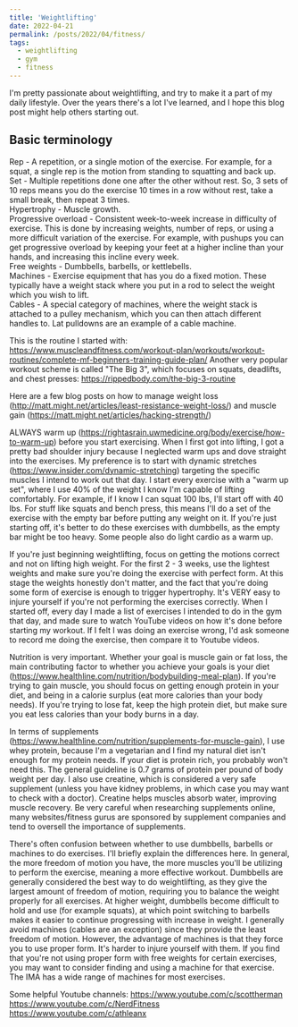 ```yaml
---
title: 'Weightlifting'
date: 2022-04-21
permalink: /posts/2022/04/fitness/
tags:
  - weightlifting
  - gym
  - fitness
---
```

I'm pretty passionate about weightlifting, and try to make it a part of my daily lifestyle. Over the years there's a lot I've learned, and I hope this blog post might help others starting out.

Basic terminology
------
Rep - A repetition, or a single motion of the exercise. For example, for a squat, a single rep is the motion from standing to squatting and back up.   
Set - Multiple repetitions done one after the other without rest. So, 3 sets of 10 reps means you do the exercise 10 times in a row without rest, take a small break, then repeat 3 times.   
Hypertrophy - Muscle growth.   
Progressive overload - Consistent week-to-week increase in difficulty of exercise. This is done by increasing weights, number of reps, or using a more difficult variation of the exercise. For example, with pushups you can get progressive overload by keeping your feet at a higher incline than your hands, and increasing this incline every week.   
Free weights - Dumbbells, barbells, or kettlebells.   
Machines - Exercise equipment that has you do a fixed motion. These typically have a weight stack where you put in a rod to select the weight which you wish to lift.   
Cables - A special category of machines, where the weight stack is attached to a pulley mechanism, which you can then attach different handles to. Lat pulldowns are an example of a cable machine.   

This is the routine I started with: https://www.muscleandfitness.com/workout-plan/workouts/workout-routines/complete-mf-beginners-training-guide-plan/
Another very popular workout scheme is called "The Big 3", which focuses on squats, deadlifts, and chest presses: https://rippedbody.com/the-big-3-routine

Here are a few blog posts on how to manage weight loss (http://matt.might.net/articles/least-resistance-weight-loss/) and muscle gain (https://matt.might.net/articles/hacking-strength/)


ALWAYS warm up (https://rightasrain.uwmedicine.org/body/exercise/how-to-warm-up) before you start exercising. When I first got into lifting, I got a pretty bad shoulder injury because I neglected warm ups and dove straight into the exercises. My preference is to start with dynamic stretches (https://www.insider.com/dynamic-stretching) targeting the specific muscles I intend to work out that day. I start every exercise with a "warm up set", where I use 40% of the weight I know I'm capable of lifting comfortably. For example, if I know I can squat 100 lbs, I'll start off with 40 lbs. For stuff like squats and bench press, this means I'll do a set of the exercise with the empty bar before putting any weight on it. If you're just starting off, it's better to do these exercises with dumbbells, as the empty bar might be too heavy. Some people also do light cardio as a warm up.

If you're just beginning weightlifting, focus on getting the motions correct and not on lifting high weight. For the first 2 - 3 weeks, use the lightest weights and make sure you're doing the exercise with perfect form. At this stage the weights honestly don't matter, and the fact that you're doing some form of exercise is enough to trigger hypertrophy. It's VERY easy to injure yourself if you're not performing the exercises correctly. When I started off, every day I made a list of exercises I intended to do in the gym that day, and made sure to watch YouTube videos on how it's done before starting my workout. If I felt I was doing an exercise wrong, I'd ask someone to record me doing the exercise, then compare it to Youtube videos.

Nutrition is very important. Whether your goal is muscle gain or fat loss, the main contributing factor to whether you achieve your goals is your diet (https://www.healthline.com/nutrition/bodybuilding-meal-plan). If you're trying to gain muscle, you should focus on getting enough protein in your diet, and being in a calorie surplus (eat more calories than your body needs). If you're trying to lose fat, keep the high protein diet, but make sure you eat less calories than your body burns in a day. 

In terms of supplements (https://www.healthline.com/nutrition/supplements-for-muscle-gain), I use whey protein, because I'm a vegetarian and I find my natural diet isn't enough for my protein needs. If your diet is protein rich, you probably won't need this. The general guideline is 0.7 grams of protein per pound of body weight per day. I also use creatine, which is considered a very safe supplement (unless you have kidney problems, in which case you may want to check with a doctor). Creatine helps muscles absorb water, improving muscle recovery. Be very careful when researching supplements online, many websites/fitness gurus are sponsored by supplement companies and tend to oversell the importance of supplements.

There's often confusion between whether to use dumbbells, barbells or machines to do exercises. I'll briefly explain the differences here. In general, the more freedom of motion you have, the more muscles you'll be utilizing to perform the exercise, meaning a more effective workout. Dumbbells are generally considered the best way to do weightlifting, as they give the largest amount of freedom of motion, requiring you to balance the weight properly for all exercises.
At higher weight, dumbbells become difficult to hold and use (for example squats), at which point switching to barbells makes it easier to continue progressing with increase in weight.
I generally avoid machines (cables are an exception) since they provide the least freedom of motion. However, the advantage of machines is that they force you to use proper form. It's harder to injure yourself with them. If you find that you're not using proper form with free weights for certain exercises, you may want to consider finding and using a machine for that exercise. The IMA has a wide range of machines for most exercises.

Some helpful Youtube channels: 
https://www.youtube.com/c/scottherman
https://www.youtube.com/c/NerdFitness
https://www.youtube.com/c/athleanx
